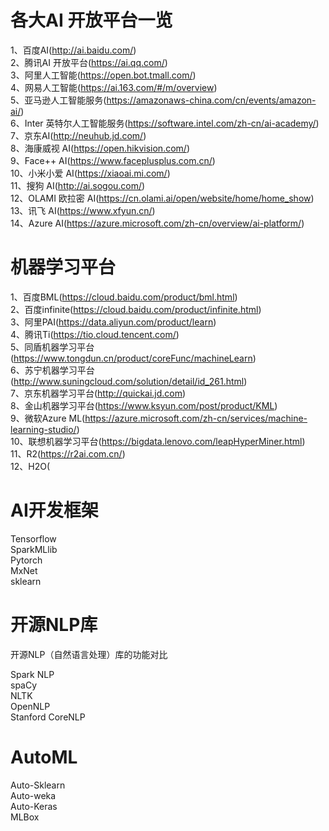 各大AI 开放平台一览<br>
=========================================

1、百度AI(http://ai.baidu.com/)</br>
2、腾讯AI 开放平台(https://ai.qq.com/)</br>
3、阿里人工智能(https://open.bot.tmall.com/)</br>
4、网易人工智能(https://ai.163.com/#/m/overview)</br>
5、亚马逊人工智能服务(https://amazonaws-china.com/cn/events/amazon-ai/)</br>
6、Inter 英特尔人工智能服务(https://software.intel.com/zh-cn/ai-academy/)</br>
7、京东AI(http://neuhub.jd.com/)</br>
8、海康威视 AI(https://open.hikvision.com/)</br>
9、Face++ AI(https://www.faceplusplus.com.cn/)</br>
10、小米小爱 AI(https://xiaoai.mi.com/)</br>
11、搜狗 AI(http://ai.sogou.com/)</br>
12、OLAMI 欧拉密 AI(https://cn.olami.ai/open/website/home/home_show)</br>
13、讯飞 AI(https://www.xfyun.cn/)</br>
14、Azure AI(https://azure.microsoft.com/zh-cn/overview/ai-platform/)</br>


机器学习平台
===========================================
1、百度BML(https://cloud.baidu.com/product/bml.html)<br>
2、百度infinite(https://cloud.baidu.com/product/infinite.html)<br>
3、阿里PAI(https://data.aliyun.com/product/learn)<br>
4、腾讯Ti(https://tio.cloud.tencent.com/)<br>
5、同盾机器学习平台(https://www.tongdun.cn/product/coreFunc/machineLearn)<br>
6、苏宁机器学习平台(http://www.suningcloud.com/solution/detail/id_261.html)<br>
7、京东机器学习平台(http://quickai.jd.com)<br>
8、金山机器学习平台(https://www.ksyun.com/post/product/KML)<br>
9、微软Azure ML(https://azure.microsoft.com/zh-cn/services/machine-learning-studio/)<br>
10、联想机器学习平台(https://bigdata.lenovo.com/leapHyperMiner.html)<br>
11、R2(https://r2ai.com.cn/)<br>
12、H2O(

AI开发框架<br>
===========================================
Tensorflow<br>
SparkMLlib<br>
Pytorch<br>
MxNet<br>
sklearn<br>



开源NLP库
============================================
开源NLP（自然语言处理）库的功能对比<br>

Spark NLP<br>
spaCy<br>
NLTK<br>
OpenNLP<br>
Stanford CoreNLP<br>



AutoML
============================================
Auto-Sklearn<br>
Auto-weka<br>
Auto-Keras<br>
MLBox<br>
